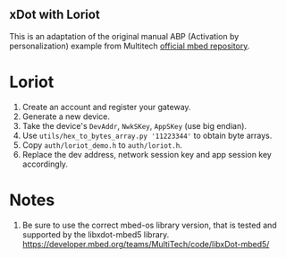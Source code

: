 xDot with Loriot
----------------

This is an adaptation of the original manual ABP (Activation by personalization) example from Multitech [official mbed repository](https://developer.mbed.org/teams/MultiTech/code/Dot-Examples/).

# Loriot

1. Create an account and register your gateway.
1. Generate a new device.
1. Take the device's `DevAddr`, `NwkSKey`, `AppSKey` (use big endian).
1. Use `utils/hex_to_bytes_array.py '11223344'` to obtain byte arrays.
1. Copy `auth/loriot_demo.h` to `auth/loriot.h`.
1. Replace the dev address, network session key and app session key accordingly.

# Notes

1. Be sure to use the correct mbed-os library version, that is tested and supported by the libxdot-mbed5 library. https://developer.mbed.org/teams/MultiTech/code/libxDot-mbed5/
